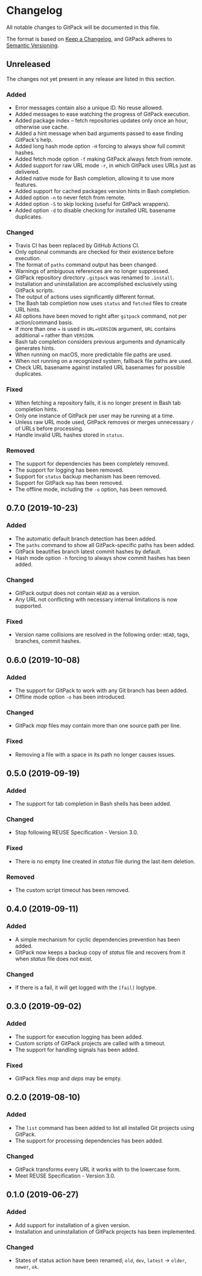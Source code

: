 # Changelog

All notable changes to GitPack will be documented in this file.

The format is based on [Keep a Changelog](https://keepachangelog.com/en/1.0.0/), and GitPack adheres to [Semantic Versioning](https://semver.org/spec/v2.0.0.html).

## Unreleased

The changes not yet present in any release are listed in this section.

### Added

* Error messages contain also a unique ID. No reuse allowed.
* Added messages to ease watching the progress of GitPack execution.
* Added package index – fetch repositories updates only once an hour, otherwise use cache.
* Added a hint message when bad arguments passed to ease finding GitPack's help.
* Added long hash mode option `-H` forcing to always show full commit hashes.
* Added fetch mode option `-f` making GitPack always fetch from remote.
* Added support for raw URL mode `-r`, in which GitPack uses URLs just as delivered.
* Added native mode for Bash completion, allowing it to use more features.
* Added support for cached packages version hints in Bash completion.
* Added option `-n` to never fetch from remote.
* Added option `-S` to skip locking (useful for GitPack wrappers).
* Added option `-d` to disable checking for installed URL basename duplicates.

### Changed

* Travis CI has been replaced by GitHub Actions CI.
* Only optional commands are checked for their existence before execution.
* The format of `paths` command output has been changed.
* Warnings of ambiguous references are no longer suppressed.
* GitPack repository directory `.gitpack` was renamed to `.install`.
* Installation and uninstallation are accomplished exclusively using GitPack scripts.
* The output of actions uses significantly different format.
* The Bash tab completion now uses `status` and `fetched` files to create URL hints.
* All options have been moved to right after `gitpack` command, not per action/command basis.
* If more than one `=` is used in `URL=VERSION` argument, `URL` contains additional `=` rather than `VERSION`.
* Bash tab completion considers previous arguments and dynamically generates hints.
* When running on macOS, more predictable file paths are used.
* When not running on a recognized system, fallback file paths are used.
* Check URL basename against installed URL basenames for possible duplicates.

### Fixed

* When fetching a repository fails, it is no longer present in Bash tab completion hints.
* Only one instance of GitPack per user may be running at a time.
* Unless raw URL mode used, GitPack removes or merges unnecessary `/` of URLs before processing.
* Handle invalid URL hashes stored in `status`.

### Removed

* The support for dependencies has been completely removed.
* The support for logging has been removed.
* Support for `status` backup mechanism has been removed.
* Support for GitPack `map` has been removed.
* The offline mode, including the `-o` option, has been removed.

## 0.7.0 (2019-10-23)

### Added

* The automatic default branch detection has been added.
* The `paths` command to show all GitPack-specific paths has been added.
* GitPack beautifies branch latest commit hashes by default.
* Hash mode option `-h` forcing to always show commit hashes has been added.

### Changed

* GitPack output does not contain `HEAD` as a version.
* Any URL not conflicting with necessary internal limitations is now supported.

### Fixed

* Version name collisions are resolved in the following order: `HEAD`, tags, branches, commit hashes.

## 0.6.0 (2019-10-08)

### Added

* The support for GitPack to work with any Git branch has been added.
* Offline mode option `-o` has been introduced.

### Changed

* GitPack *map* files may contain more than one source path per line.

### Fixed

* Removing a file with a space in its path no longer causes issues.

## 0.5.0 (2019-09-19)

### Added

* The support for tab completion in Bash shells has been added.

### Changed

* Stop following REUSE Specification - Version 3.0.

### Fixed

* There is no empty line created in *status* file during the last item deletion.

### Removed

* The custom script timeout has been removed.

## 0.4.0 (2019-09-11)

### Added

* A simple mechanism for cyclic dependencies prevention has been added.
* GitPack now keeps a backup copy of *status* file and recovers from it when *status* file does not exist.

### Changed

* If there is a fail, it will get logged with the `[fail]` logtype.

## 0.3.0 (2019-09-02)

### Added

* The support for execution logging has been added.
* Custom scripts of GitPack projects are called with a timeout.
* The support for handling signals has been added.

### Fixed

* GitPack files *map* and *deps* may be empty.

## 0.2.0 (2019-08-10)

### Added

* The `list` command has been added to list all installed Git projects using GitPack.
* The support for processing dependencies has been added.

### Changed

* GitPack transforms every URL it works with to the lowercase form.
* Meet REUSE Specification - Version 3.0.

## 0.1.0 (2019-06-27)

### Added

* Add support for installation of a given version.
* Installation and uninstallation of GitPack projects has been implemented.

### Changed

* States of status action have been renamed; `old`, `dev`, `latest` -> `older`, `newer`, `ok`.
